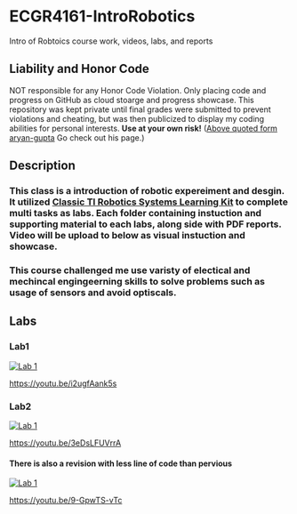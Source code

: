 # ECGR4161-IntroRobotics
Intro of Robtoics course work, videos, labs, and reports

## Liability and Honor Code
NOT responsible for any Honor Code Violation. Only placing code and progress on GitHub as cloud stoarge and progress showcase. This repository was kept private until final grades were submitted to prevent violations and cheating, but was then publicized to display my coding abilities for personal interests. 
**__Use at your own risk!__** 
([Above quoted form aryan-gupta](https://github.com/aryan-gupta) Go check out his page.)

## Description
### This class is a introduction of robotic expereiment and desgin. It utilized [Classic TI Robotics Systems Learning Kit](https://university.ti.com/en/faculty/ti-robotics-system-learning-kit/ti-robotics-system-learning-kit) to complete multi tasks as labs. Each folder containing instuction and supporting material to each labs, along side with PDF reports. Video will be upload to below as visual instuction and showcase.
### This course challenged me use varisty of electical and mechincal engingeerning skills to solve problems such as usage of sensors and avoid optiscals.

## Labs
### Lab1
  [![Lab 1](https://img.youtube.com/vi/i2ugfAank5s/0.jpg)](https://youtu.be/i2ugfAank5s)

  https://youtu.be/i2ugfAank5s


### Lab2
  [![Lab 1](https://img.youtube.com/vi/3eDsLFUVrrA/0.jpg)](https://youtu.be/3eDsLFUVrrA)

  https://youtu.be/3eDsLFUVrrA

#### There is also a revision with less line of code than pervious

  [![Lab 1](https://img.youtube.com/vi/9-GpwTS-vTc/0.jpg)](https://youtu.be/9-GpwTS-vTc)

  https://youtu.be/9-GpwTS-vTc
